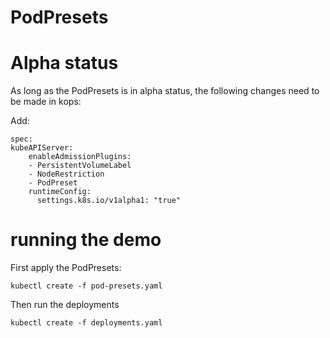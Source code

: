 # PodPresets

# Alpha status
As long as the PodPresets is in alpha status, the following changes need to be made in kops:

Add:
```
spec:
kubeAPIServer:
    enableAdmissionPlugins:
    - PersistentVolumeLabel
    - NodeRestriction
    - PodPreset
    runtimeConfig:
      settings.k8s.io/v1alpha1: "true"
```

# running the demo
First apply the PodPresets:
```
kubectl create -f pod-presets.yaml
```

Then run the deployments
```
kubectl create -f deployments.yaml
```
